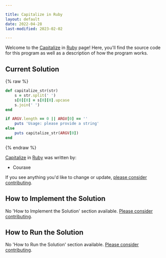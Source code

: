 ```yaml
---

title: Capitalize in Ruby
layout: default
date: 2022-04-28
last-modified: 2023-02-02

---
```


Welcome to the [Capitalize](https://sampleprograms.io/projects/capitalize) in [Ruby](https://sampleprograms.io/languages/ruby) page! Here, you'll find the source code for this program as well as a description of how the program works.

## Current Solution

{% raw %}

```ruby
def capitalize_str(str)
    s = str.split(' ')
    s[0][0] = s[0][0].upcase
    s.join(' ')
end

if ARGV.length == 0 || ARGV[0] == ''
    puts 'Usage: please provide a string'
else
    puts capitalize_str(ARGV[0])
end
```

{% endraw %}

[Capitalize](https://sampleprograms.io/projects/capitalize) in [Ruby](https://sampleprograms.io/languages/ruby) was written by:

- Couraxe

If you see anything you'd like to change or update, [please consider contributing](https://github.com/TheRenegadeCoder/sample-programs).

## How to Implement the Solution

No 'How to Implement the Solution' section available. [Please consider contributing](https://github.com/TheRenegadeCoder/sample-programs-website).

## How to Run the Solution

No 'How to Run the Solution' section available. [Please consider contributing](https://github.com/TheRenegadeCoder/sample-programs-website).